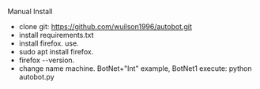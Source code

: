 Manual Install
* clone git: https://github.com/wuilson1996/autobot.git
* install requirements.txt
* install firefox. use.
 * sudo apt install firefox.
 * firefox --version.
* change name machine. BotNet+"Int" example, BotNet1
execute: python autobot.py